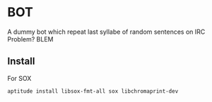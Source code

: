 # BOT

A dummy bot which repeat last syllabe of random sentences on IRC
Problem?
BLEM

## Install

For SOX
```
aptitude install libsox-fmt-all sox libchromaprint-dev
```
